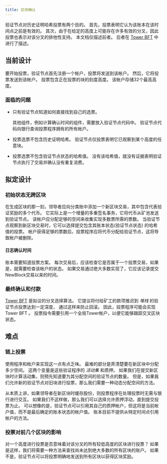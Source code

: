 ```yaml
---
title: 区块确认
---
```


验证节点对历史证明哈希投票有两个目的。 首先，投票表明它认为该账本在该时间点之前是有效的。 其次，由于在给定的高度上可能存在许多有效的分叉，因此投票也表示对该分叉的排他性支持。 本文档仅描述前者。 后者在 [Tower BFT](../implemented-proposals/tower-bft.md) 中进行了描述。

## 当前设计

要开始投票，验证节点首先注册一个帐户，投票将发送到该帐户。 然后，它将投票发送到该帐户。 投票包含正在投票的块的刻度高度。 该帐户存储32个最高高度。

### 面临的问题

- 只有验证节点知道如何直接找到自己的选票。

  其他组件，例如计算确认时间的组件，需要放入验证节点代码中。 验证节点代码向银行查询投票程序拥有的所有帐户。

- 投票选票不包含历史证明哈希。 验证节点仅投票表明它已观察到某个高度的任意块。

- 投票选票不包含验证节点状态的哈希值。 没有该哈希值，就没有证据表明验证节点执行了交易并确认没有重复消费。

## 拟定设计

### 初始状态无跨区块

在生成区块的那一刻，领导者应向分类账中添加一个新区块交易，其中包含代表验证奖励的多个代币。 它实际上是一个增量的多重签名事务，它将代币从矿池发送到验证节点。 该帐户应分配足够的空间来收集实现多数票所需的票数。 当验证节点观察到新区块交易时，它可以选择提交包含其账本状态(验证节点状态) 的哈希值的投票。 帐户获得足够的票数后，投票程序应将代币分配给验证节点，这将导致帐户被删除。

#### 日志确认时间

账本需要知道投票方案。 每次交易后，应该检查它是否属于一个投票交易，如果是，就需要检查该帐户的状态。 如果交易通过绝大多数实现了，它应该记录提交NewBlock交易以来的时间。

### 最终确认和付款

[Tower BFT](../implemented-proposals/tower-bft.md) 是拟议的分叉选择算法。 它提议将付给矿工的款项推迟到 _堆栈_ 的验证节点投票达到一定深度， 通过这样来防止回滚。 因此，投票程序可能会实现 Tower BFT 。 投票指令需要引用一个全局Tower帐户，以便它能够跟踪交叉区块状态。

## 难点

### 链上投票

使用程序和帐户来实现这一点有点乏味。 最难的部分是弄清楚要在新区块中分配多少空间。 这两个变量是这些验证程序的 _活动集_ 和质押。 如果我们在提交新区块时计算活动集，则预先知道要为其分配空间的验证节点的数量。 但是，如果我们允许新的验证节点对旧块进行投票，那么我们需要一种动态分配空间的方法。

从本质上讲，如果领导者在新区块时缓存股份，则投票程序在处理投票时无需与银行进行交互。 如果我们不这样做，那么我们可以选择允许质押浮动，直到提交投票为止。 可以想像的是，验证节点可以引用其自己的质押帐户，但这将是当前帐户值，而不是最后确定的账本状态的帐户值。 账本目前不提供从特定时间点引用帐户的方法。

### 投票对前几个区块的影响

对一个高度进行投票是否意味着对该分叉的所有较低高度的区块进行投票？ 如果是这样，我们将需要一种方法来查找尚未达到绝大多数的所有区块的账户。 如果不是，验证节点可以将投票明确地发送到所有区块以获得区块奖励。
